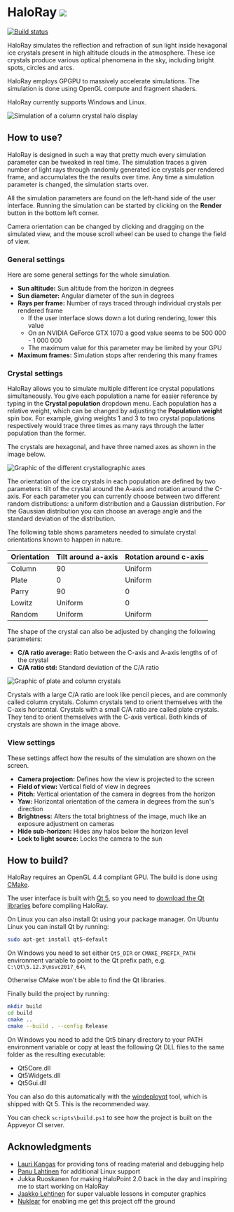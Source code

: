 # HaloRay ![](images/hexagon_small.png)
[![Build status](https://ci.appveyor.com/api/projects/status/5k9laekby84x2ex1/branch/develop?svg=true)](https://ci.appveyor.com/project/naavis/haloray/branch/develop)

HaloRay simulates the reflection and refraction of sun light inside hexagonal
ice crystals present in high altitude clouds in the atmosphere. These ice
crystals produce various optical phenomena in the sky, including bright spots,
circles and arcs.

HaloRay employs GPGPU to massively accelerate simulations. The simulation is
done using OpenGL compute and fragment shaders.

HaloRay currently supports Windows and Linux.

![Simulation of a column crystal halo display](images/plate-column-random-halo-screenshot.png)

## How to use?

HaloRay is designed in such a way that pretty much every simulation parameter
can be tweaked in real time. The simulation traces a given number of light rays
through randomly generated ice crystals per rendered frame, and accumulates the
the results over time. Any time a simulation parameter is changed, the
simulation starts over.

All the simulation parameters are found on the left-hand side of the user
interface. Running the simulation can be started by clicking on the **Render**
button in the bottom left corner.

Camera orientation can be changed by clicking and dragging on the simulated
view, and the mouse scroll wheel can be used to change the field of view.

### General settings

Here are some general settings for the whole simulation.

- **Sun altitude:** Sun altitude from the horizon in degrees
- **Sun diameter:** Angular diameter of the sun in degrees
- **Rays per frame:** Number of rays traced through individual crystals per
    rendered frame
  - If the user interface slows down a lot during rendering, lower this value
  - On an NVIDIA GeForce GTX 1070 a good value seems to be 500 000 - 1 000 000
  - The maximum value for this parameter may be limited by your GPU
- **Maximum frames:** Simulation stops after rendering this many frames

### Crystal settings

HaloRay allows you to simulate multiple different ice crystal populations
simultaneously. You give each population a name for easier reference by typing
in the **Crystal population** dropdown menu. Each population has a relative
weight, which can be changed by adjusting the **Population weight** spin box.
For example, giving weights 1 and 3 to two crystal populations respectively
would trace three times as many rays through the latter population than the
former.

The crystals are hexagonal, and have three named axes as shown in the image
below.

![Graphic of the different crystallographic axes](images/crystal-axes.png)

The orientation of the ice crystals in each population are defined by two
parameters: tilt of the crystal around the A-axis and rotation around the
C-axis. For each parameter you can currently choose between two different
random distributions: a uniform distribution and a Gaussian distribution. For
the Gaussian distribution you can choose an average angle and the standard
deviation of the distribution.

The following table shows parameters needed to simulate crystal orientations
known to happen in nature.

| Orientation | Tilt around a-axis | Rotation around c-axis |
|-------------|--------------------|------------------------|
| Column      | 90                 | Uniform                |
| Plate       | 0                  | Uniform                |
| Parry       | 90                 | 0                      |
| Lowitz      | Uniform            | 0                      |
| Random      | Uniform            | Uniform                |

The shape of the crystal can also be adjusted by changing the following
parameters:

- **C/A ratio average:** Ratio between the C-axis and A-axis lengths of
  of the crystal
- **C/A ratio std:** Standard deviation of the C/A ratio

![Graphic of plate and column crystals](images/plate-column.png)

Crystals with a large C/A ratio are look like pencil pieces, and are commonly
called column crystals. Column crystals tend to orient themselves with the
C-axis horizontal. Crystals with a small C/A ratio are called plate
crystals. They tend to orient themselves with the C-axis vertical. Both
kinds of crystals are shown in the image above.

### View settings

These settings affect how the results of the simulation are shown on the screen.

- **Camera projection:** Defines how the view is projected to the screen
- **Field of view:** Vertical field of view in degrees
- **Pitch:** Vertical orientation of the camera in degrees from the horizon
- **Yaw:** Horizontal orientation of the camera in degrees from the sun's direction
- **Brightness:** Alters the total brightness of the image, much like an exposure adjustment on cameras
- **Hide sub-horizon:** Hides any halos below the horizon level
- **Lock to light source:** Locks the camera to the sun

## How to build?

HaloRay requires an OpenGL 4.4 compliant GPU.
The build is done using [CMake](https://cmake.org/).

The user interface is built with [Qt 5](https://www.qt.io/), so you need to
[download the Qt libraries](https://www.qt.io/download-qt-installer) before
compiling HaloRay.

On Linux you can also install Qt using your package manager. On Ubuntu Linux
you can install Qt by running:

```bash
sudo apt-get install qt5-default
```

On Windows you need to set either `Qt5_DIR` or `CMAKE_PREFIX_PATH` environment
variable to point to the Qt prefix path, e.g.
`C:\Qt\5.12.3\msvc2017_64\`

Otherwise CMake won't be able to find the Qt libraries.

Finally build the project by running:

```bash
mkdir build
cd build
cmake ..
cmake --build . --config Release
```

On Windows you need to add the Qt5 binary directory to your PATH environment
variable or copy at least the following Qt DLL files to the same folder as the
resulting executable:

- Qt5Core.dll
- Qt5Widgets.dll
- Qt5Gui.dll

You can also do this automatically with the
[windeployqt](https://doc.qt.io/qt-5/windows-deployment.html) tool, which is
shipped with Qt 5. This is the recommended way.

You can check `scripts\build.ps1` to see how the project is built on the
Appveyor CI server.

## Acknowledgments

- [Lauri Kangas](https://github.com/lkangas) for providing tons of reading material and debugging help
- [Panu Lahtinen](https://github.com/pnuu) for additional Linux support
- Jukka Ruoskanen for making HaloPoint 2.0 back in the day and inspiring me to start working on HaloRay
- [Jaakko Lehtinen](https://users.aalto.fi/~lehtinj7/) for super valuable lessons in computer graphics
- [Nuklear](https://github.com/vurtun/nuklear/) for enabling me get this project
   off the ground
